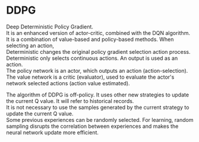 # DDPG
Deep Deterministic Policy Gradient. \
It is an enhanced version of actor-critic, combined with the DQN algorithm. It is a combination of value-based and policy-based methods. When selecting an action, \
Deterministic changes the original policy gradient selection action process. Deterministic only selects continuous actions. An output is used as an action. \
The policy network is an actor, which outputs an action (action-selection). The value network is a critic (evaluator), used to evaluate the actor's network selected actions (action value estimated).

The algorithm of DDPG is off-policy. It uses other new strategies to update the current Q value. It will refer to historical records. \
It is not necessary to use the samples generated by the current strategy to update the current Q value. \
Some previous experiences can be randomly selected. For learning, random sampling disrupts the correlation between experiences and makes the neural network update more efficient.
